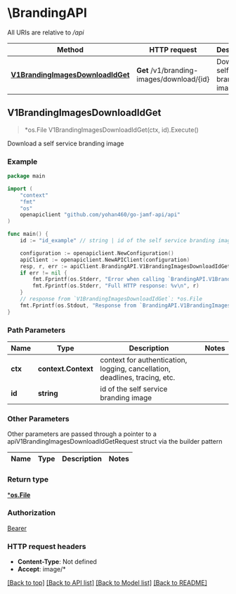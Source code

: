 # \BrandingAPI

All URIs are relative to */api*

Method | HTTP request | Description
------------- | ------------- | -------------
[**V1BrandingImagesDownloadIdGet**](BrandingAPI.md#V1BrandingImagesDownloadIdGet) | **Get** /v1/branding-images/download/{id} | Download a self service branding image 



## V1BrandingImagesDownloadIdGet

> *os.File V1BrandingImagesDownloadIdGet(ctx, id).Execute()

Download a self service branding image 



### Example

```go
package main

import (
    "context"
    "fmt"
    "os"
    openapiclient "github.com/yohan460/go-jamf-api/api"
)

func main() {
    id := "id_example" // string | id of the self service branding image

    configuration := openapiclient.NewConfiguration()
    apiClient := openapiclient.NewAPIClient(configuration)
    resp, r, err := apiClient.BrandingAPI.V1BrandingImagesDownloadIdGet(context.Background(), id).Execute()
    if err != nil {
        fmt.Fprintf(os.Stderr, "Error when calling `BrandingAPI.V1BrandingImagesDownloadIdGet``: %v\n", err)
        fmt.Fprintf(os.Stderr, "Full HTTP response: %v\n", r)
    }
    // response from `V1BrandingImagesDownloadIdGet`: *os.File
    fmt.Fprintf(os.Stdout, "Response from `BrandingAPI.V1BrandingImagesDownloadIdGet`: %v\n", resp)
}
```

### Path Parameters


Name | Type | Description  | Notes
------------- | ------------- | ------------- | -------------
**ctx** | **context.Context** | context for authentication, logging, cancellation, deadlines, tracing, etc.
**id** | **string** | id of the self service branding image | 

### Other Parameters

Other parameters are passed through a pointer to a apiV1BrandingImagesDownloadIdGetRequest struct via the builder pattern


Name | Type | Description  | Notes
------------- | ------------- | ------------- | -------------


### Return type

[***os.File**](*os.File.md)

### Authorization

[Bearer](../README.md#Bearer)

### HTTP request headers

- **Content-Type**: Not defined
- **Accept**: image/*

[[Back to top]](#) [[Back to API list]](../README.md#documentation-for-api-endpoints)
[[Back to Model list]](../README.md#documentation-for-models)
[[Back to README]](../README.md)

